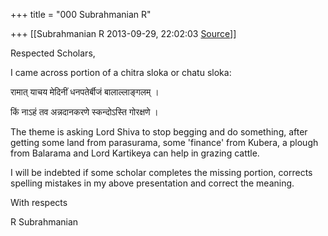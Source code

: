 +++
title = "000 Subrahmanian R"

+++
[[Subrahmanian R	2013-09-29, 22:02:03 [Source](https://groups.google.com/g/samskrita/c/wqt0PIhBQJA)]]



Respected Scholars,



I came across portion of a chitra sloka or chatu sloka:



रामात् याचय मेदिनीं धनपतेर्बीजं बालाल्लाङ्गलम् ।

किं नाऽहं तव अन्नदानकरणे स्कन्दोऽस्ति गोरक्षणे ।



The theme is asking Lord Shiva to stop begging and do something, after getting some land from parasurama, some 'finance' from Kubera, a plough from Balarama and Lord Kartikeya can help in grazing cattle.



I will be indebted if some scholar completes the missing portion, corrects spelling mistakes in my above presentation and correct the meaning.



With respects

R Subrahmanian

